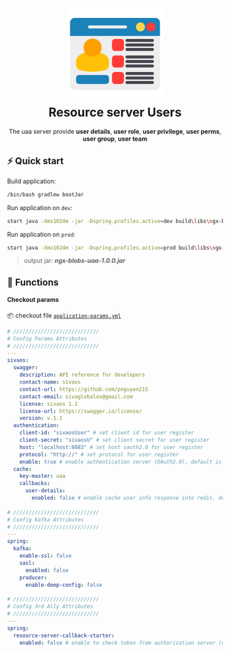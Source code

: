 <h1 align="center">
  <img alt="Eagle logo" src="assets/profile.png" width="224px"/><br/>
  Resource server Users
</h1>

<p align="center">
The uaa server provide <b>user details</b>, <b>user role</b>, <b>user privilege</b>, <b>user perms</b>, <b>user group</b>, <b>user team</b>
<br/>
</p>


## ⚡️ Quick start

Build application:

```bash
/bin/bash gradlew bootJar
```

Run application on `dev`:

```bash
start java -Xmx1024m -jar -Dspring.profiles.active=dev build\libs\ngx-blobs-uaa-1.0.0.jar &
```

Run application on `prod`:

```bash
start java -Xmx1024m -jar -Dspring.profiles.active=prod build\libs\ngx-blobs-uaa-1.0.0.jar &
```

> output jar: <b><i>ngx-blobs-uaa-1.0.0.jar</i></b>

## :rocket: Functions

#### Checkout params

:package: checkout file [`application-params.yml`](src/main/resources/application-params.yml)

```yml
# ////////////////////////////
# Config Params Attributes
# ////////////////////////////
---
sivaos:
  swagger:
    description: API reference for developers
    contact-name: sivaos
    contact-url: https://github.com/pnguyen215
    contact-email: sivaglobalos@gmail.com
    license: sivaos 1.1
    license-url: https://swagger.io/license/
    version: v.1.1
  authentication:
    client-id: "sivaosUser" # set client id for user register
    client-secret: "sivaosU" # set client secret for user register
    host: "localhost:8083" # set host oauth2.0 for user register
    protocol: "http://" # set protocol for user register
    enable: true # enable authentication server (OAuth2.0), default is true
  cache:
    key-master: uaa
    callbacks:
      user-details:
        enabled: false # enable cache user info response into redis, default is false

# ////////////////////////////
# Config Kafka Attributes
# ////////////////////////////
---
spring:
  kafka:
    enable-ssl: false
    sasl:
      enabled: false
    producer:
      enable-deep-config: false

# ////////////////////////////
# Config 3rd Ally Attributes
# ////////////////////////////
---
spring:
  resource-server-callback-starter:
    enabled: false # enable to check token from authorization server (url)
```

